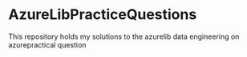 # AzureLibPracticeQuestions
This repository holds my solutions to the azurelib data engineering on azurepractical question 
